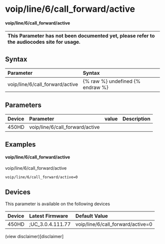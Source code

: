 ﻿---
description: voip/line/6/call_forward/active
search:
    keywords: ['voip','line','6','call_forward','active']
---

# voip/line/6/call_forward/active

#### voip/line/6/call_forward/active


| This Parameter has not been documented yet, please refer to the audiocodes site for usage.  |
| :--- |

## Syntax
| Parameter | Syntax |
| :--- | :--- |
|voip/line/6/call_forward/active | {% raw %} undefined {% endraw %} |

## Parameters
|Device|Parameter|value|Description|
|:---|:---|:---|:---|
| 450HD | voip/line/6/call_forward/active |  |  |

## Examples
#### voip/line/6/call_forward/active

voip/line/6/call_forward/active

```
voip/line/6/call_forward/active=0
```

## Devices
This parameter is available on the following devices

| Device | Latest Firmware | Default Value |
|:---|:---|:---|
| 450HD | ;UC_3.0.4.111.77 | voip/line/6/call_forward/active=0 

(view disclaimer)[disclaimer]
